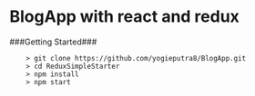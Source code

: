 # BlogApp with react and redux

###Getting Started###

```
	> git clone https://github.com/yogieputra8/BlogApp.git
	> cd ReduxSimpleStarter
	> npm install
	> npm start
```
